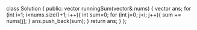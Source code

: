 class Solution {
public:
vector<int> runningSum(vector<int>& nums) {
vector<int> ans;
for (int i=1; i<nums.size()+1; i++){
int sum=0;
for (int j=0; j<i; j++){
sum += nums[j];
}
ans.push_back(sum);
}
return ans;
}
};